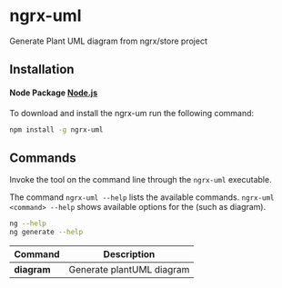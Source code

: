 # ngrx-uml
Generate Plant UML diagram from ngrx/store project

## Installation

#### Node Package [Node.js](http://nodejs.org/) 

To download and install the ngrx-um run the following command:

```bash
npm install -g ngrx-uml
```

## Commands
Invoke the tool on the command line through the `ngrx-uml` executable. 

The command `ngrx-uml --help` lists the available commands.
`ngrx-uml <command> --help` shows available options for the <command> (such as diagram).

```bash
ng --help
ng generate --help
```

| Command      | Description                                                                                                                                     |
| ------------ | ----------------------------------------------------------------------------------------------------------------------------------------------- |
| **diagram**    | Generate plantUML diagram                                                                        |
